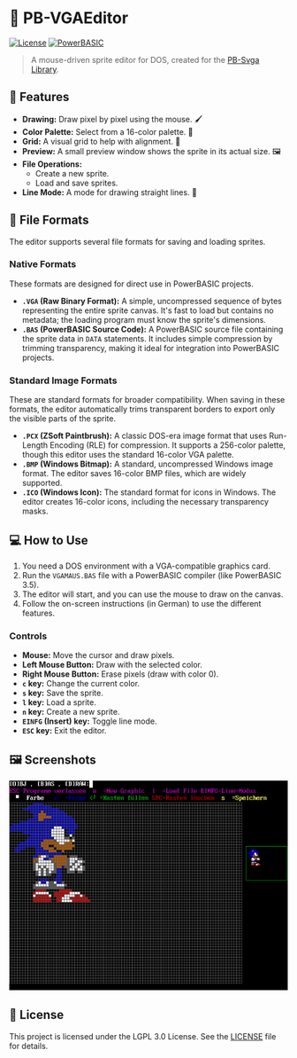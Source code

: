 # 🎨 PB-VGAEditor

[![License](https://img.shields.io/badge/License-LGPL_3.0-blue)](https://licenses.nuget.org/LGPL-3.0-or-later)
[![PowerBASIC](https://img.shields.io/badge/powerbasic%203.5-100%25-purple.svg)](https://en.wikipedia.org/wiki/PowerBASIC)

> A mouse-driven sprite editor for DOS, created for the [PB-Svga Library](https://github.com/Hawkynt/PB-SvgaLibrary).

## 🚀 Features

*   **Drawing:** Draw pixel by pixel using the mouse. 🖌️
*   **Color Palette:** Select from a 16-color palette. 🎨
*   **Grid:** A visual grid to help with alignment. 📏
*   **Preview:** A small preview window shows the sprite in its actual size. 🖼️
*   **File Operations:**
    *   Create a new sprite.
    *   Load and save sprites.
*   **Line Mode:** A mode for drawing straight lines. 📏

## 💾 File Formats

The editor supports several file formats for saving and loading sprites.

### Native Formats

These formats are designed for direct use in PowerBASIC projects.

*   **`.VGA` (Raw Binary Format):** A simple, uncompressed sequence of bytes representing the entire sprite canvas. It's fast to load but contains no metadata; the loading program must know the sprite's dimensions.
*   **`.BAS` (PowerBASIC Source Code):** A PowerBASIC source file containing the sprite data in `DATA` statements. It includes simple compression by trimming transparency, making it ideal for integration into PowerBASIC projects.

### Standard Image Formats

These are standard formats for broader compatibility. When saving in these formats, the editor automatically trims transparent borders to export only the visible parts of the sprite.

*   **`.PCX` (ZSoft Paintbrush):** A classic DOS-era image format that uses Run-Length Encoding (RLE) for compression. It supports a 256-color palette, though this editor uses the standard 16-color VGA palette.
*   **`.BMP` (Windows Bitmap):** A standard, uncompressed Windows image format. The editor saves 16-color BMP files, which are widely supported.
*   **`.ICO` (Windows Icon):** The standard format for icons in Windows. The editor creates 16-color icons, including the necessary transparency masks.

## 💻 How to Use

1.  You need a DOS environment with a VGA-compatible graphics card.
2.  Run the `VGAMAUS.BAS` file with a PowerBASIC compiler (like PowerBASIC 3.5).
3.  The editor will start, and you can use the mouse to draw on the canvas.
4.  Follow the on-screen instructions (in German) to use the different features.

### Controls

*   **Mouse:** Move the cursor and draw pixels.
*   **Left Mouse Button:** Draw with the selected color.
*   **Right Mouse Button:** Erase pixels (draw with color 0).
*   **`c` key:** Change the current color.
*   **`s` key:** Save the sprite.
*   **`l` key:** Load a sprite.
*   **`n` key:** Create a new sprite.
*   **`EINFG` (Insert) key:** Toggle line mode.
*   **`ESC` key:** Exit the editor.

## 🖼️ Screenshots

![Screenshot](screenshot.png)

## 📜 License

This project is licensed under the LGPL 3.0 License. See the [LICENSE](LICENSE) file for details.
